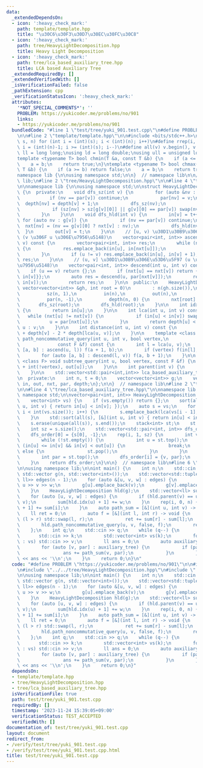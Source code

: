```yaml
---
data:
  _extendedDependsOn:
  - icon: ':heavy_check_mark:'
    path: template/template.hpp
    title: "\u30C6\u30F3\u30D7\u30EC\u30FC\u30C8"
  - icon: ':heavy_check_mark:'
    path: tree/HeavyLightDecomposition.hpp
    title: Heavy Light Decomposition
  - icon: ':heavy_check_mark:'
    path: tree/lca_based_auxiliary_tree.hpp
    title: LCA based Auxiliary Tree
  _extendedRequiredBy: []
  _extendedVerifiedWith: []
  _isVerificationFailed: false
  _pathExtension: cpp
  _verificationStatusIcon: ':heavy_check_mark:'
  attributes:
    '*NOT_SPECIAL_COMMENTS*': ''
    PROBLEM: https://yukicoder.me/problems/no/901
    links:
    - https://yukicoder.me/problems/no/901
  bundledCode: "#line 1 \"test/tree/yuki_901.test.cpp\"\n#define PROBLEM \"https://yukicoder.me/problems/no/901\"\
    \n\n#line 2 \"template/template.hpp\"\n\n#include <bits/stdc++.h>\n\n#define rep(i,\
    \ s, n) for (int i = (int)(s); i < (int)(n); i++)\n#define rrep(i, s, n) for (int\
    \ i = (int)(n)-1; i >= (int)(s); i--)\n#define all(v) v.begin(), v.end()\n\nusing\
    \ ll = long long;\nusing ld = long double;\nusing ull = unsigned long long;\n\n\
    template <typename T> bool chmin(T &a, const T &b) {\n    if (a <= b) return false;\n\
    \    a = b;\n    return true;\n}\ntemplate <typename T> bool chmax(T &a, const\
    \ T &b) {\n    if (a >= b) return false;\n    a = b;\n    return true;\n}\n\n\
    namespace lib {\n\nusing namespace std;\n\n}  // namespace lib\n\n// using namespace\
    \ lib;\n#line 2 \"tree/HeavyLightDecomposition.hpp\"\n\n#line 4 \"tree/HeavyLightDecomposition.hpp\"\
    \n\nnamespace lib {\n\nusing namespace std;\n\nstruct HeavyLightDecomposition\
    \ {\n  private:\n    void dfs_sz(int v) {\n        for (auto &nv : g[v]) {\n \
    \           if (nv == par[v]) continue;\n            par[nv] = v;\n          \
    \  depth[nv] = depth[v] + 1;\n            dfs_sz(nv);\n            sz[v] += sz[nv];\n\
    \            if (sz[nv] > sz[g[v][0]] || g[v][0] == par[v]) swap(nv, g[v][0]);\n\
    \        }\n    }\n\n    void dfs_hld(int v) {\n        in[v] = t++;\n       \
    \ for (auto nv : g[v]) {\n            if (nv == par[v]) continue;\n          \
    \  nxt[nv] = (nv == g[v][0] ? nxt[v] : nv);\n            dfs_hld(nv);\n      \
    \  }\n        out[v] = t;\n    }\n\n    // [u, v) \u30D1\u30B9\u306E\u53D6\u5F97\
    \ (v \u306F u \u306E\u7956\u5148)\n    vector<pair<int, int>> ascend(int u, int\
    \ v) const {\n        vector<pair<int, int>> res;\n        while (nxt[u] != nxt[v])\
    \ {\n            res.emplace_back(in[u], in[nxt[u]]);\n            u = par[nxt[u]];\n\
    \        }\n        if (u != v) res.emplace_back(in[u], in[v] + 1);\n        return\
    \ res;\n    }\n\n    // (u, v] \u30D1\u30B9\u306E\u53D6\u5F97 (u \u306F v \u306E\
    \u7956\u5148)\n    vector<pair<int, int>> descend(int u, int v) const {\n    \
    \    if (u == v) return {};\n        if (nxt[u] == nxt[v]) return {{in[u] + 1,\
    \ in[v]}};\n        auto res = descend(u, par[nxt[v]]);\n        res.emplace_back(in[nxt[v]],\
    \ in[v]);\n        return res;\n    }\n\n  public:\n    HeavyLightDecomposition(const\
    \ vector<vector<int>> &gh, int root = 0)\n        : n(gh.size()),\n          g(gh),\n\
    \          sz(n, 1),\n          in(n),\n          out(n),\n          nxt(n),\n\
    \          par(n, -1),\n          depth(n, 0) {\n        nxt[root] = root;\n \
    \       dfs_sz(root);\n        dfs_hld(root);\n    }\n\n    int idx(int u) const\
    \ {\n        return in[u];\n    }\n\n    int lca(int u, int v) const {\n     \
    \   while (nxt[u] != nxt[v]) {\n            if (in[u] < in[v]) swap(u, v);\n \
    \           u = par[nxt[u]];\n        }\n        return depth[u] < depth[v] ?\
    \ u : v;\n    }\n\n    int distance(int u, int v) const {\n        return depth[u]\
    \ + depth[v] - 2 * depth[lca(u, v)];\n    }\n\n    template <class F>\n    void\
    \ path_noncommutative_query(int u, int v, bool vertex,\n                     \
    \              const F &f) const {\n        int l = lca(u, v);\n        for (auto\
    \ [a, b] : ascend(u, l)) f(a + 1, b);\n        if (vertex) f(in[l], in[l] + 1);\n\
    \        for (auto [a, b] : descend(l, v)) f(a, b + 1);\n    }\n\n    template\
    \ <class F> void subtree_query(int u, bool vertex, const F &f) {\n        f(in[u]\
    \ + int(!vertex), out[u]);\n    }\n\n    int parent(int v) {\n        return par[v];\n\
    \    }\n\n    std::vector<std::pair<int,int>> lca_based_auxiliary_tree(std::vector<int>);\n\
    \n  private:\n    int n, t = 0;\n    vector<vector<int>> g;\n    vector<int> sz,\
    \ in, out, nxt, par, depth;\n};\n\n}  // namespace lib\n#line 2 \"tree/lca_based_auxiliary_tree.hpp\"\
    \n\n#line 4 \"tree/lca_based_auxiliary_tree.hpp\"\n\nnamespace lib {\n\nusing\
    \ namespace std;\n\nvector<pair<int, int>> HeavyLightDecomposition::lca_based_auxiliary_tree(\n\
    \    vector<int> vs) {\n    if (vs.empty()) return {};\n    sort(all(vs), [&](int\
    \ u, int v) { return in[u] < in[v]; });\n    auto s = vs;\n    for (int i = 1;\
    \ i < int(vs.size()); i++) {\n        s.emplace_back(lca(vs[i - 1], vs[i]));\n\
    \    }\n    std::sort(all(s), [&](int u, int v) { return in[u] < in[v]; });\n\
    \    s.erase(unique(all(s)), s.end());\n    stack<int> st;\n    st.push(s[0]);\n\
    \    int sz = s.size();\n    std::vector<std::pair<int, int>> dfs_order(sz);\n\
    \    dfs_order[0] = {s[0], -1};\n    rep(i, 1, sz) {\n        int v = s[i];\n\
    \        while (!st.empty()) {\n            int u = st.top();\n            if\
    \ (in[u] <= in[v] && in[v] < out[u]) {\n                break;\n            }\
    \ else {\n                st.pop();\n            }\n        }\n        assert(!st.empty());\n\
    \        int par = st.top();\n        dfs_order[i] = {v, par};\n        st.push(v);\n\
    \    }\n    return dfs_order;\n}\n\n}  // namespace lib\n#line 6 \"test/tree/yuki_901.test.cpp\"\
    \n\nusing namespace lib;\n\nint main() {\n    int n;\n    std::cin >> n;\n   \
    \ std::vector g(n, std::vector<int>());\n    std::vector<std::tuple<int, int,\
    \ ll>> edges(n - 1);\n    for (auto &[u, v, w] : edges) {\n        std::cin >>\
    \ u >> v >> w;\n        g[u].emplace_back(v);\n        g[v].emplace_back(u);\n\
    \    }\n    HeavyLightDecomposition hld(g);\n    std::vector<ll> sum(n + 1, 0);\n\
    \    for (auto [u, v, w] : edges) {\n        if (hld.parent(v) == u) std::swap(u,\
    \ v);\n        sum[hld.idx(u) + 1] += w;\n    }\n    rep(i, 0, n) {\n        sum[i\
    \ + 1] += sum[i];\n    }\n    auto path_sum = [&](int u, int v) -> ll {\n    \
    \    ll ret = 0;\n        auto f = [&](int l, int r) -> void {\n            if\
    \ (l > r) std::swap(l, r);\n            ret += sum[r] - sum[l];\n        };\n\
    \        hld.path_noncommutative_query(u, v, false, f);\n        return ret;\n\
    \    };\n    int q;\n    std::cin >> q;\n    while (q--) {\n        int k;\n \
    \       std::cin >> k;\n        std::vector<int> vs(k);\n        for (auto &v\
    \ : vs) std::cin >> v;\n        ll ans = 0;\n        auto auxiliary_tree = hld.lca_based_auxiliary_tree(vs);\n\
    \        for (auto [v, par] : auxiliary_tree) {\n            if (par != -1) {\n\
    \                ans += path_sum(v, par);\n            }\n        }\n        std::cout\
    \ << ans << '\\n';\n    }\n    return 0;\n}\n"
  code: "#define PROBLEM \"https://yukicoder.me/problems/no/901\"\n\n#include \"../../template/template.hpp\"\
    \n#include \"../../tree/HeavyLightDecomposition.hpp\"\n#include \"../../tree/lca_based_auxiliary_tree.hpp\"\
    \n\nusing namespace lib;\n\nint main() {\n    int n;\n    std::cin >> n;\n   \
    \ std::vector g(n, std::vector<int>());\n    std::vector<std::tuple<int, int,\
    \ ll>> edges(n - 1);\n    for (auto &[u, v, w] : edges) {\n        std::cin >>\
    \ u >> v >> w;\n        g[u].emplace_back(v);\n        g[v].emplace_back(u);\n\
    \    }\n    HeavyLightDecomposition hld(g);\n    std::vector<ll> sum(n + 1, 0);\n\
    \    for (auto [u, v, w] : edges) {\n        if (hld.parent(v) == u) std::swap(u,\
    \ v);\n        sum[hld.idx(u) + 1] += w;\n    }\n    rep(i, 0, n) {\n        sum[i\
    \ + 1] += sum[i];\n    }\n    auto path_sum = [&](int u, int v) -> ll {\n    \
    \    ll ret = 0;\n        auto f = [&](int l, int r) -> void {\n            if\
    \ (l > r) std::swap(l, r);\n            ret += sum[r] - sum[l];\n        };\n\
    \        hld.path_noncommutative_query(u, v, false, f);\n        return ret;\n\
    \    };\n    int q;\n    std::cin >> q;\n    while (q--) {\n        int k;\n \
    \       std::cin >> k;\n        std::vector<int> vs(k);\n        for (auto &v\
    \ : vs) std::cin >> v;\n        ll ans = 0;\n        auto auxiliary_tree = hld.lca_based_auxiliary_tree(vs);\n\
    \        for (auto [v, par] : auxiliary_tree) {\n            if (par != -1) {\n\
    \                ans += path_sum(v, par);\n            }\n        }\n        std::cout\
    \ << ans << '\\n';\n    }\n    return 0;\n}"
  dependsOn:
  - template/template.hpp
  - tree/HeavyLightDecomposition.hpp
  - tree/lca_based_auxiliary_tree.hpp
  isVerificationFile: true
  path: test/tree/yuki_901.test.cpp
  requiredBy: []
  timestamp: '2023-11-24 15:39:05+09:00'
  verificationStatus: TEST_ACCEPTED
  verifiedWith: []
documentation_of: test/tree/yuki_901.test.cpp
layout: document
redirect_from:
- /verify/test/tree/yuki_901.test.cpp
- /verify/test/tree/yuki_901.test.cpp.html
title: test/tree/yuki_901.test.cpp
---
```


